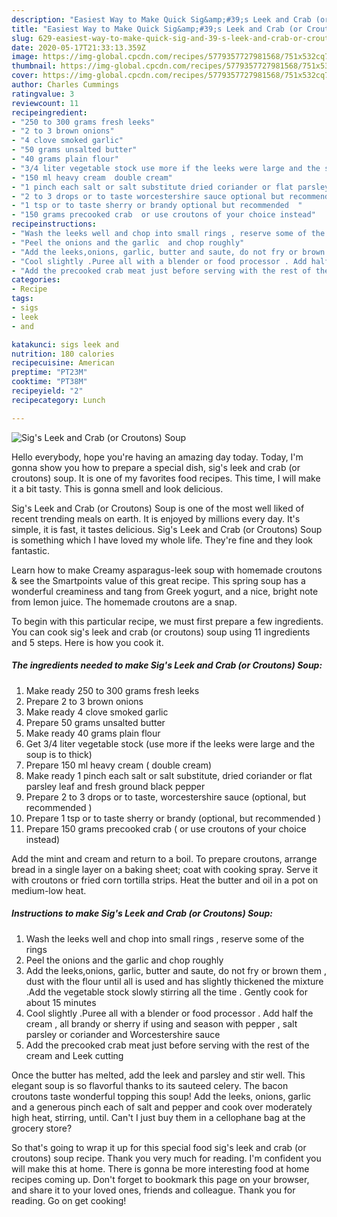 ```yaml
---
description: "Easiest Way to Make Quick Sig&amp;#39;s Leek and Crab (or Croutons) Soup"
title: "Easiest Way to Make Quick Sig&amp;#39;s Leek and Crab (or Croutons) Soup"
slug: 629-easiest-way-to-make-quick-sig-and-39-s-leek-and-crab-or-croutons-soup
date: 2020-05-17T21:33:13.359Z
image: https://img-global.cpcdn.com/recipes/5779357727981568/751x532cq70/sigs-leek-and-crab-or-croutons-soup-recipe-main-photo.jpg
thumbnail: https://img-global.cpcdn.com/recipes/5779357727981568/751x532cq70/sigs-leek-and-crab-or-croutons-soup-recipe-main-photo.jpg
cover: https://img-global.cpcdn.com/recipes/5779357727981568/751x532cq70/sigs-leek-and-crab-or-croutons-soup-recipe-main-photo.jpg
author: Charles Cummings
ratingvalue: 3
reviewcount: 11
recipeingredient:
- "250 to 300 grams fresh leeks"
- "2 to 3 brown onions"
- "4 clove smoked garlic"
- "50 grams unsalted butter"
- "40 grams plain flour"
- "3/4 liter vegetable stock use more if the leeks were large and the soup is to thick"
- "150 ml heavy cream  double cream"
- "1 pinch each salt or salt substitute dried coriander or flat parsley leaf and fresh ground black pepper"
- "2 to 3 drops or to taste worcestershire sauce optional but recommended "
- "1 tsp or to taste sherry or brandy optional but recommended  "
- "150 grams precooked crab  or use croutons of your choice instead"
recipeinstructions:
- "Wash the leeks well and chop into small rings , reserve some of the rings"
- "Peel the onions and the garlic  and chop roughly"
- "Add the leeks,onions, garlic, butter and saute, do not fry or brown them  , dust with the flour until all is used and has slightly thickened the mixture .Add the vegetable stock slowly stirring all the time . Gently cook for about 15  minutes"
- "Cool slightly .Puree all with a blender or food processor . Add half  the cream , all brandy or sherry if using and season with pepper , salt parsley or coriander and Worcestershire sauce"
- "Add the precooked crab meat just before serving with the rest of the cream and Leek cutting"
categories:
- Recipe
tags:
- sigs
- leek
- and

katakunci: sigs leek and 
nutrition: 180 calories
recipecuisine: American
preptime: "PT23M"
cooktime: "PT38M"
recipeyield: "2"
recipecategory: Lunch

---
```



![Sig&#39;s Leek and Crab (or Croutons) Soup](https://img-global.cpcdn.com/recipes/5779357727981568/751x532cq70/sigs-leek-and-crab-or-croutons-soup-recipe-main-photo.jpg)

Hello everybody, hope you're having an amazing day today. Today, I'm gonna show you how to prepare a special dish, sig&#39;s leek and crab (or croutons) soup. It is one of my favorites food recipes. This time, I will make it a bit tasty. This is gonna smell and look delicious.

Sig&#39;s Leek and Crab (or Croutons) Soup is one of the most well liked of recent trending meals on earth. It is enjoyed by millions every day. It's simple, it is fast, it tastes delicious. Sig&#39;s Leek and Crab (or Croutons) Soup is something which I have loved my whole life. They're fine and they look fantastic.

Learn how to make Creamy asparagus-leek soup with homemade croutons &amp; see the Smartpoints value of this great recipe. This spring soup has a wonderful creaminess and tang from Greek yogurt, and a nice, bright note from lemon juice. The homemade croutons are a snap.


To begin with this particular recipe, we must first prepare a few ingredients. You can cook sig&#39;s leek and crab (or croutons) soup using 11 ingredients and 5 steps. Here is how you cook it.

<!--inarticleads1-->

##### The ingredients needed to make Sig&#39;s Leek and Crab (or Croutons) Soup:

1. Make ready 250 to 300 grams fresh leeks
1. Prepare 2 to 3 brown onions
1. Make ready 4 clove smoked garlic
1. Prepare 50 grams unsalted butter
1. Make ready 40 grams plain flour
1. Get 3/4 liter vegetable stock (use more if the leeks were large and the soup is to thick)
1. Prepare 150 ml heavy cream ( double cream)
1. Make ready 1 pinch each salt or salt substitute, dried coriander or flat parsley leaf and fresh ground black pepper
1. Prepare 2 to 3 drops or to taste, worcestershire sauce (optional, but recommended )
1. Prepare 1 tsp or to taste sherry or brandy (optional, but recommended  )
1. Prepare 150 grams precooked crab ( or use croutons of your choice instead)


Add the mint and cream and return to a boil. To prepare croutons, arrange bread in a single layer on a baking sheet; coat with cooking spray. Serve it with croutons or fried corn tortilla strips. Heat the butter and oil in a pot on medium-low heat. 

<!--inarticleads2-->

##### Instructions to make Sig&#39;s Leek and Crab (or Croutons) Soup:

1. Wash the leeks well and chop into small rings , reserve some of the rings
1. Peel the onions and the garlic  and chop roughly
1. Add the leeks,onions, garlic, butter and saute, do not fry or brown them  , dust with the flour until all is used and has slightly thickened the mixture .Add the vegetable stock slowly stirring all the time . Gently cook for about 15  minutes
1. Cool slightly .Puree all with a blender or food processor . Add half  the cream , all brandy or sherry if using and season with pepper , salt parsley or coriander and Worcestershire sauce
1. Add the precooked crab meat just before serving with the rest of the cream and Leek cutting


Once the butter has melted, add the leek and parsley and stir well. This elegant soup is so flavorful thanks to its sauteed celery. The bacon croutons taste wonderful topping this soup! Add the leeks, onions, garlic and a generous pinch each of salt and pepper and cook over moderately high heat, stirring, until. Can&#39;t I just buy them in a cellophane bag at the grocery store? 

So that's going to wrap it up for this special food sig&#39;s leek and crab (or croutons) soup recipe. Thank you very much for reading. I'm confident you will make this at home. There is gonna be more interesting food at home recipes coming up. Don't forget to bookmark this page on your browser, and share it to your loved ones, friends and colleague. Thank you for reading. Go on get cooking!
